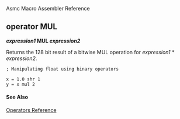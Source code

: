 Asmc Macro Assembler Reference

## operator MUL

**_expression1_ MUL _expression2_**

Returns the 128 bit result of a bitwise MUL operation for _expression1_ * _expression2_.

```
; Manipulating float using binary operators

x = 1.0 shr 1
y = x mul 2
```
#### See Also

[Operators Reference](readme.md)
